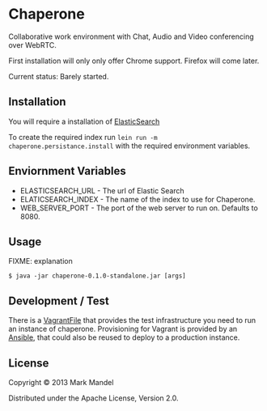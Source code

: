 # Chaperone

Collaborative work environment with Chat, Audio and Video conferencing over WebRTC.

First installation will only only offer Chrome support. Firefox will come later.

Current status: Barely started.

## Installation

You will require a installation of [ElasticSearch](http://www.elasticsearch.org/)

To create the required index run `lein run -m chaperone.persistance.install` with the required environment variables.

## Enviornment Variables

 - ELASTICSEARCH_URL - The url of Elastic Search
 - ELATICSEARCH_INDEX - The name of the index to use for Chaperone.
 - WEB_SERVER_PORT - The port of the web server to run on. Defaults to 8080.

## Usage

FIXME: explanation

    $ java -jar chaperone-0.1.0-standalone.jar [args]

## Development / Test

There is a [VagrantFile](http://www.vagrantup.com/) that provides the test infrastructure you need to run an instance of chaperone.
Provisioning for Vagrant is provided by an [Ansible](http://www.ansibleworks.com/), that could also be reused to deploy to a production
instance.

## License

Copyright © 2013 Mark Mandel

Distributed under the Apache License, Version 2.0.
